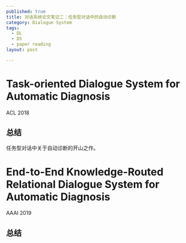 ```yaml
---
published: true
title: 对话系统论文笔记二：任务型对话中的自动诊断
category: Dialogue System
tags: 
  - DL
  - DS
  - paper reading
layout: post

---
```


# Task-oriented Dialogue System for Automatic Diagnosis

ACL 2018

## 总结

任务型对话中关于自动诊断的开山之作。

# End-to-End Knowledge-Routed Relational Dialogue System for Automatic Diagnosis

AAAI 2019

## 总结

